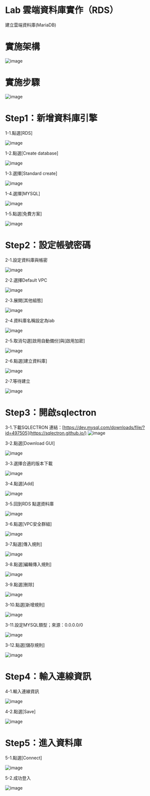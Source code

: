 #  Lab 雲端資料庫實作（RDS）

建立雲端資料庫(MariaDB)


# 實施架構

![image](https://user-images.githubusercontent.com/103306835/163801264-6e21b6ee-5fd6-4d29-9299-ce325e50b463.png)


# 實施步驟

![image](https://user-images.githubusercontent.com/103306835/163802973-d8e2b636-f525-43f6-92cd-ffab8469f31b.png)

# Step1：新增資料庫引擎

1-1.點選[RDS]

![image](https://user-images.githubusercontent.com/103306835/163803017-e1549f7c-5797-45a9-b95b-9d983d68f74a.png)

1-2.點選[Create database]

![image](https://user-images.githubusercontent.com/103306835/163803047-09733678-90da-4267-9647-d5de43f809f9.png)

1-3.選擇[Standard create]

![image](https://user-images.githubusercontent.com/103306835/163803092-e27c6bfd-f82f-484a-a42d-922539a348a4.png)

1-4.選擇[MYSQL]

![image](https://user-images.githubusercontent.com/103306835/174926048-c19567a6-5af9-4754-a07b-a237bce1dbfb.png)

1-5.點選[免費方案]

![image](https://user-images.githubusercontent.com/103306835/174926081-eca6082d-9892-43f8-b13c-6dafc716a4bc.png)

# Step2：設定帳號密碼

2-1.設定資料庫與帳密

![image](https://user-images.githubusercontent.com/103306835/174926144-aa71531c-3760-436e-aef2-c08ef96098f7.png)

2-2.選擇Default VPC

![image](https://user-images.githubusercontent.com/103306835/174926197-d6c88c7b-8147-4b8b-bfb5-533ea82b4d9a.png)

2-3.展開[其他組態]

![image](https://user-images.githubusercontent.com/103306835/174926234-281b0b69-910a-4294-a6d3-072077e7fd74.png)

2-4.資料庫名稱設定為lab

![image](https://user-images.githubusercontent.com/103306835/174926277-7d166d07-25f8-466b-a949-72eca5336a7d.png)

2-5.取消勾選[啟用自動備份]與[啟用加密]

![image](https://user-images.githubusercontent.com/103306835/174926296-2dd11b9e-17c5-4ce0-b1c6-78e2f4ea853b.png)

2-6.點選[建立資料庫]

![image](https://user-images.githubusercontent.com/103306835/174926323-ccd1a9bf-d26b-435b-8aab-a5433f6a2da0.png)

2-7.等待建立

![image](https://user-images.githubusercontent.com/103306835/174926353-0ff68726-c3e2-4eb4-9527-d71c4be41459.png)

# Step3：開啟sqlectron

3-1.下載SQLECTRON
連結：[https://dev.mysql.com/downloads/file/?id=497505](https://sqlectron.github.io/)
![image](https://user-images.githubusercontent.com/103306835/174924724-a297249c-39c2-4e76-85b5-a11428a07f23.png)

3-2.點選[Download GUI]

![image](https://user-images.githubusercontent.com/103306835/174925017-74604d28-cea9-41c6-8cfe-e5c98657b2ba.png)

3-3.選擇合適的版本下載

![image](https://user-images.githubusercontent.com/103306835/174925057-f2f2c93d-0cbc-4f16-90a0-a1fac8bee52a.png)

3-4.點選[Add]

![image](https://user-images.githubusercontent.com/103306835/174925238-05dfdadc-6e89-456d-808e-84cbad1f3a38.png)

3-5.回到RDS 點選資料庫

![image](https://user-images.githubusercontent.com/103306835/174925273-d94118ee-f81d-491d-849b-e83e402bed33.png)

3-6.點選[VPC安全群組]

![image](https://user-images.githubusercontent.com/103306835/174925329-5683913e-8371-4bfb-9bbc-eba72ccb1fc3.png)

3-7.點選[傳入規則]

![image](https://user-images.githubusercontent.com/103306835/174925390-9eb38751-513f-47d8-941d-441e3faf631d.png)

3-8.點選[編輯傳入規則]

![image](https://user-images.githubusercontent.com/103306835/174925424-5558b43e-3803-4f93-b256-1dc39e04e1a7.png)

3-9.點選[刪除]

![image](https://user-images.githubusercontent.com/103306835/174925517-ccbd497d-94ea-4d5f-814e-4811ff8188d9.png)

3-10.點選[新增規則]

![image](https://user-images.githubusercontent.com/103306835/174925548-601f4cfb-bf63-4e9d-9e57-d1ba308236b0.png)


3-11.設定MYSQL類型；來源：0.0.0.0/0

![image](https://user-images.githubusercontent.com/103306835/174925592-b6639c01-ddc0-4e93-9b26-611dab6f0f4c.png)

3-12.點選[儲存規則]

![image](https://user-images.githubusercontent.com/103306835/174925617-349a2e17-a93b-49df-953d-2a68bca69e01.png)

# Step4：輸入連線資訊

4-1.輸入連線資訊

![image](https://user-images.githubusercontent.com/103306835/174925811-4fcef37d-c5e3-45f7-a573-19fc49266add.png)

4-2.點選[Save]

![image](https://user-images.githubusercontent.com/103306835/174925843-589b683b-410a-4623-86b6-a096284c0341.png)

# Step5：進入資料庫

5-1.點選[Connect]

![image](https://user-images.githubusercontent.com/103306835/174925896-9dbf6207-5c6f-434e-8d75-3240c459840b.png)

5-2.成功登入

![image](https://user-images.githubusercontent.com/103306835/174925910-31590e37-b595-45bb-b3dc-3cd64e59a951.png)
